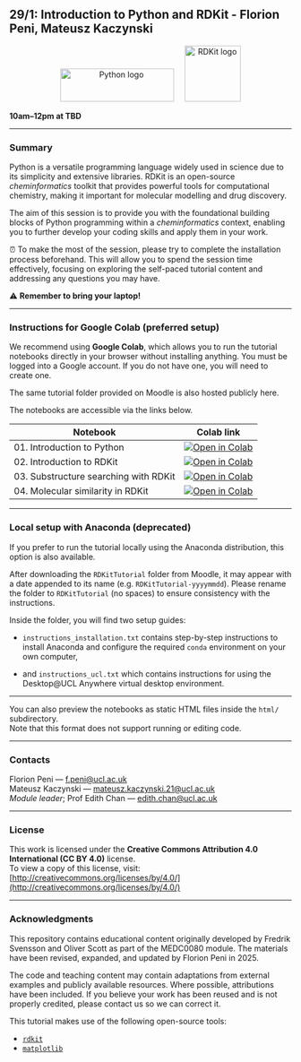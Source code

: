 ## 29/1: Introduction to Python and RDKit - Florion Peni, Mateusz Kaczynski

<p align="center">
  <img src="https://cdn.freebiesupply.com/logos/large/2x/python-3-logo-svg-vector.svg" alt="Python logo" width="203" height="59">
  &nbsp;&nbsp;&nbsp;
  <img src="https://avatars.githubusercontent.com/u/2018047?s=280&v=4" alt="RDKit logo" width="100" height="100">
</p>

**10am–12pm at TBD**

---

### Summary

Python is a versatile programming language widely used in science due to its simplicity and extensive libraries. RDKit is an open-source *cheminformatics* toolkit that provides powerful tools for computational chemistry, making it important for molecular modelling and drug discovery.

The aim of this session is to provide you with the foundational building blocks of Python programming within a *cheminformatics* context, enabling you to further develop your coding skills and apply them in your work.

⏰ To make the most of the session, please try to complete the installation process beforehand. This will allow you to spend the session time effectively, focusing on exploring the self-paced tutorial content and addressing any questions you may have.

⚠️ **Remember to bring your laptop!**

---

### Instructions for Google Colab (preferred setup)

We recommend using **Google Colab**, which allows you to run the tutorial notebooks directly in your browser without installing anything. You must be logged into a Google account. If you do not have one, you will need to create one.

The same tutorial folder provided on Moodle is also hosted publicly here.

The notebooks are accessible via the links below.

| Notebook | Colab link |
|----------|------------|
| 01. Introduction to Python | [![Open in Colab](https://colab.research.google.com/assets/colab-badge.svg)](https://colab.research.google.com/github/MEDC0080/RDKitTutorial/blob/main/notebooks/01_python_introduction.ipynb) |
| 02. Introduction to RDKit | [![Open in Colab](https://colab.research.google.com/assets/colab-badge.svg)](https://colab.research.google.com/github/MEDC0080/RDKitTutorial/blob/main/notebooks/02_rdkit_introduction.ipynb) |
| 03. Substructure searching with RDKit | [![Open in Colab](https://colab.research.google.com/assets/colab-badge.svg)](https://colab.research.google.com/github/MEDC0080/RDKitTutorial/blob/main/notebooks/03_rdkit_substructure.ipynb) |
| 04. Molecular similarity in RDKit | [![Open in Colab](https://colab.research.google.com/assets/colab-badge.svg)](https://colab.research.google.com/github/MEDC0080/RDKitTutorial/blob/main/notebooks/04_rdkit_similarity.ipynb) |

---

### Local setup with Anaconda (deprecated)

If you prefer to run the tutorial locally using the Anaconda distribution, this option is also available.

After downloading the `RDKitTutorial` folder from Moodle, it may appear with a date appended to its name (e.g. `RDKitTutorial-yyyymmdd`). Please rename the folder to `RDKitTutorial` (no spaces) to ensure consistency with the instructions.

Inside the folder, you will find two setup guides:

- `instructions_installation.txt` contains step-by-step instructions to install Anaconda and configure the required `conda` environment on your own computer,

- and `instructions_ucl.txt` which contains instructions for using the Desktop@UCL Anywhere virtual desktop environment.

---

You can also preview the notebooks as static HTML files inside the `html/` subdirectory.  
Note that this format does not support running or editing code.

---

### Contacts

Florion Peni — [f.peni@ucl.ac.uk](mailto:f.peni@ucl.ac.uk)  
Mateusz Kaczynski — [mateusz.kaczynski.21@ucl.ac.uk](mailto:mateusz.kaczynski.21@ucl.ac.uk)  
*Module leader*; Prof Edith Chan — [edith.chan@ucl.ac.uk](mailto:edith.chan@ucl.ac.uk)

---

### License

This work is licensed under the **Creative Commons Attribution 4.0 International (CC BY 4.0)** license.  
To view a copy of this license, visit: [http://creativecommons.org/licenses/by/4.0/](http://creativecommons.org/licenses/by/4.0/)

---

### Acknowledgments

This repository contains educational content originally developed by Fredrik Svensson and Oliver Scott as part of the MEDC0080 module. The materials have been revised, expanded, and updated by Florion Peni in 2025.

The code and teaching content may contain adaptations from external examples and publicly available resources. Where possible, attributions have been included. If you believe your work has been reused and is not properly credited, please contact us so we can correct it.

This tutorial makes use of the following open-source tools:

- [`rdkit`](https://www.rdkit.org)
- [`matplotlib`](https://matplotlib.org)
